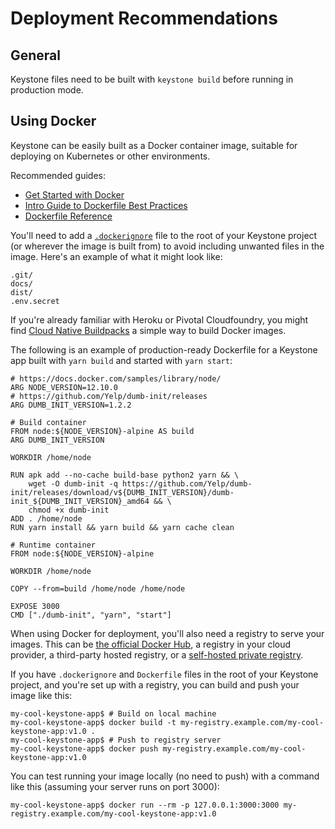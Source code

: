 <!--[meta]
section: guides
title: Deployment Recommendations
subSection: deployment
[meta]-->

# Deployment Recommendations

## General

Keystone files need to be built with `keystone build` before running in production mode.

## Using Docker

Keystone can be easily built as a Docker container image, suitable for deploying on Kubernetes or other environments.

Recommended guides:

- [Get Started with Docker](https://docs.docker.com/get-started/)
- [Intro Guide to Dockerfile Best Practices](https://blog.docker.com/2019/07/intro-guide-to-dockerfile-best-practices/)
- [Dockerfile Reference](https://docs.docker.com/engine/reference/builder/)

You'll need to add a [`.dockerignore`](https://docs.docker.com/engine/reference/builder/#dockerignore-file) file to the root of your Keystone project (or wherever the image is built from) to avoid including unwanted files in the image. Here's an example of what it might look like:

```
.git/
docs/
dist/
.env.secret
```

If you're already familiar with Heroku or Pivotal Cloudfoundry, you might find [Cloud Native Buildpacks](https://buildpacks.io/) a simple way to build Docker images.

The following is an example of production-ready Dockerfile for a Keystone app built with `yarn build` and started with `yarn start`:

```
# https://docs.docker.com/samples/library/node/
ARG NODE_VERSION=12.10.0
# https://github.com/Yelp/dumb-init/releases
ARG DUMB_INIT_VERSION=1.2.2

# Build container
FROM node:${NODE_VERSION}-alpine AS build
ARG DUMB_INIT_VERSION

WORKDIR /home/node

RUN apk add --no-cache build-base python2 yarn && \
    wget -O dumb-init -q https://github.com/Yelp/dumb-init/releases/download/v${DUMB_INIT_VERSION}/dumb-init_${DUMB_INIT_VERSION}_amd64 && \
    chmod +x dumb-init
ADD . /home/node
RUN yarn install && yarn build && yarn cache clean

# Runtime container
FROM node:${NODE_VERSION}-alpine

WORKDIR /home/node

COPY --from=build /home/node /home/node

EXPOSE 3000
CMD ["./dumb-init", "yarn", "start"]
```

When using Docker for deployment, you'll also need a registry to serve your images. This can be [the official Docker Hub](https://hub.docker.com/), a registry in your cloud provider, a third-party hosted registry, or a [self-hosted private registry](https://github.com/docker/distribution).

If you have `.dockerignore` and `Dockerfile` files in the root of your Keystone project, and you're set up with a registry, you can build and push your image like this:

```shell
my-cool-keystone-app$ # Build on local machine
my-cool-keystone-app$ docker build -t my-registry.example.com/my-cool-keystone-app:v1.0 .
my-cool-keystone-app$ # Push to registry server
my-cool-keystone-app$ docker push my-registry.example.com/my-cool-keystone-app:v1.0
```

You can test running your image locally (no need to push) with a command like this (assuming your server runs on port 3000):

```shell
my-cool-keystone-app$ docker run --rm -p 127.0.0.1:3000:3000 my-registry.example.com/my-cool-keystone-app:v1.0
```
